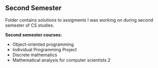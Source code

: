 ## Second Semester

Folder contains solutions to assigments I was working on during second semester of CS studies.

**Second semester courses:**
- Object-oriented programming
- Individual Programming Project
- Discrete mathematics
- Mathematical analysis for computer scientists 2
